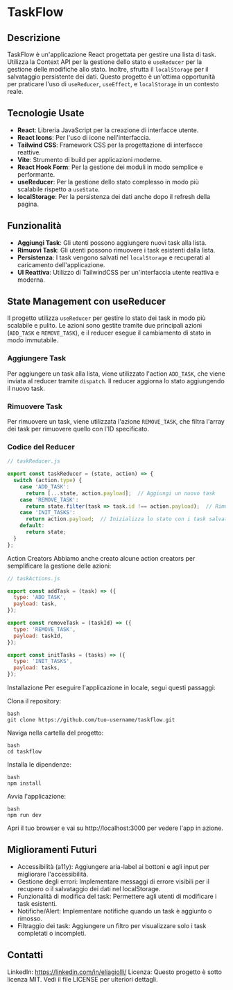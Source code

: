 # TaskFlow

## Descrizione
TaskFlow è un'applicazione React progettata per gestire una lista di task. Utilizza la Context API per la gestione dello stato e `useReducer` per la gestione delle modifiche allo stato. Inoltre, sfrutta il `localStorage` per il salvataggio persistente dei dati. Questo progetto è un'ottima opportunità per praticare l'uso di `useReducer`, `useEffect`, e `localStorage` in un contesto reale.

## Tecnologie Usate
- **React**: Libreria JavaScript per la creazione di interfacce utente.
- **React Icons**: Per l'uso di icone nell'interfaccia.
- **Tailwind CSS**: Framework CSS per la progettazione di interfacce reattive.
- **Vite**: Strumento di build per applicazioni moderne.
- **React Hook Form**: Per la gestione dei moduli in modo semplice e performante.
- **useReducer**: Per la gestione dello stato complesso in modo più scalabile rispetto a `useState`.
- **localStorage**: Per la persistenza dei dati anche dopo il refresh della pagina.

## Funzionalità
- **Aggiungi Task**: Gli utenti possono aggiungere nuovi task alla lista.
- **Rimuovi Task**: Gli utenti possono rimuovere i task esistenti dalla lista.
- **Persistenza**: I task vengono salvati nel `localStorage` e recuperati al caricamento dell'applicazione.
- **UI Reattiva**: Utilizzo di TailwindCSS per un'interfaccia utente reattiva e moderna.

## State Management con useReducer
Il progetto utilizza `useReducer` per gestire lo stato dei task in modo più scalabile e pulito. Le azioni sono gestite tramite due principali azioni (`ADD_TASK` e `REMOVE_TASK`), e il reducer esegue il cambiamento di stato in modo immutabile.

### Aggiungere Task
Per aggiungere un task alla lista, viene utilizzato l'action `ADD_TASK`, che viene inviata al reducer tramite `dispatch`. Il reducer aggiorna lo stato aggiungendo il nuovo task.

### Rimuovere Task
Per rimuovere un task, viene utilizzata l'azione `REMOVE_TASK`, che filtra l'array dei task per rimuovere quello con l'ID specificato.

### Codice del Reducer
```javascript
// taskReducer.js

export const taskReducer = (state, action) => {
  switch (action.type) {
    case 'ADD_TASK':
      return [...state, action.payload];  // Aggiungi un nuovo task
    case 'REMOVE_TASK':
      return state.filter(task => task.id !== action.payload);  // Rimuovi il task
    case 'INIT_TASKS':
      return action.payload;  // Inizializza lo stato con i task salvati
    default:
      return state;
  }
};
```
Action Creators
Abbiamo anche creato alcune action creators per semplificare la gestione delle azioni:
```javascript
// taskActions.js

export const addTask = (task) => ({
  type: 'ADD_TASK',
  payload: task,
});

export const removeTask = (taskId) => ({
  type: 'REMOVE_TASK',
  payload: taskId,
});

export const initTasks = (tasks) => ({
  type: 'INIT_TASKS',
  payload: tasks,
});
```
Installazione
Per eseguire l'applicazione in locale, segui questi passaggi:

Clona il repository:
```
bash
git clone https://github.com/tuo-username/taskflow.git
```
Naviga nella cartella del progetto:
```
bash
cd taskflow
```
Installa le dipendenze:
```
bash
npm install
```
Avvia l'applicazione:
```
bash
npm run dev
```
Apri il tuo browser e vai su http://localhost:3000 per vedere l'app in azione.

## Miglioramenti Futuri
- Accessibilità (a11y): Aggiungere aria-label ai bottoni e agli input per migliorare l'accessibilità.
- Gestione degli errori: Implementare messaggi di errore visibili per il recupero o il salvataggio dei dati nel localStorage.
- Funzionalità di modifica del task: Permettere agli utenti di modificare i task esistenti.
- Notifiche/Alert: Implementare notifiche quando un task è aggiunto o rimosso.
- Filtraggio dei task: Aggiungere un filtro per visualizzare solo i task completati o incompleti.

## Contatti
LinkedIn: https://linkedin.com/in/eliagiolli/
Licenza: Questo progetto è sotto licenza MIT. Vedi il file LICENSE per ulteriori dettagli.

